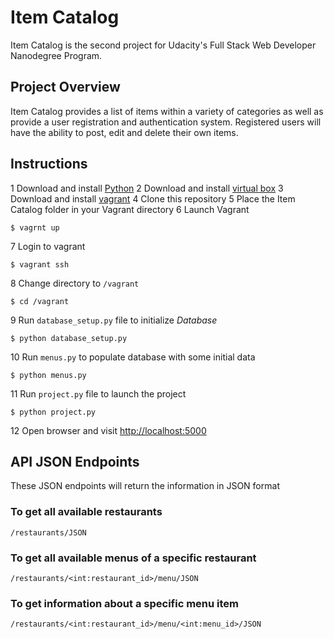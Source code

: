 # Item Catalog

Item Catalog is the second project for Udacity's Full Stack Web Developer Nanodegree Program.

## Project Overview

Item Catalog provides a list of items within a variety of categories as well as provide a user registration and authentication system. Registered users will have the ability to post, edit and delete their own items.

## Instructions

1 Download and install [Python](https://www.python.org/)
2 Download and install [virtual box](https://www.virtualbox.org/)
3 Download and install [vagrant](https://www.vagrantup.com/)
4 Clone this repository
5 Place the Item Catalog folder in your Vagrant directory
6 Launch Vagrant

```
$ vagrnt up
```

7 Login to vagrant

```
$ vagrant ssh
```

8 Change directory to ```/vagrant```

```
$ cd /vagrant
```

9 Run ```database_setup.py``` file to initialize *Database*

```
$ python database_setup.py
```

10 Run ```menus.py``` to populate database with some initial data

```
$ python menus.py
```

11 Run ```project.py``` file to launch the project

```
$ python project.py
```

12 Open browser and visit [http://localhost:5000](http://localhost:5000)

## API JSON Endpoints

These JSON endpoints will return the information in JSON format

### To get all available restaurants

```
/restaurants/JSON
```

### To get all available menus of a specific restaurant

```
/restaurants/<int:restaurant_id>/menu/JSON
```

### To get information about a specific menu item

```
/restaurants/<int:restaurant_id>/menu/<int:menu_id>/JSON
```
